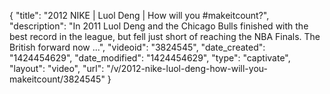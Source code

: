 {
    "title": "2012 NIKE | Luol Deng | How will you #makeitcount?",
    "description": "In 2011 Luol Deng and the Chicago Bulls finished with the best record in the league, but fell just short of reaching the NBA Finals. The British forward now ...",
    "videoid": "3824545",
    "date_created": "1424454629",
    "date_modified": "1424454629",
    "type": "captivate",
    "layout": "video",
    "url": "\/v\/2012-nike-luol-deng-how-will-you-makeitcount\/3824545"
}